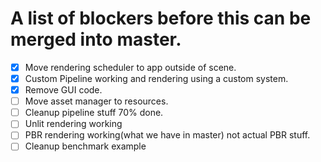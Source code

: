 # A list of blockers before this can be merged into master.
* [x] Move rendering scheduler to app outside of scene.
* [x] Custom Pipeline working and rendering using a custom system.
* [x] Remove GUI code.
* [ ] Move asset manager to resources.
* [ ] Cleanup pipeline stuff 70% done.
* [ ] Unlit rendering working
* [ ] PBR rendering working(what we have in master) not actual PBR stuff.
* [ ] Cleanup benchmark example